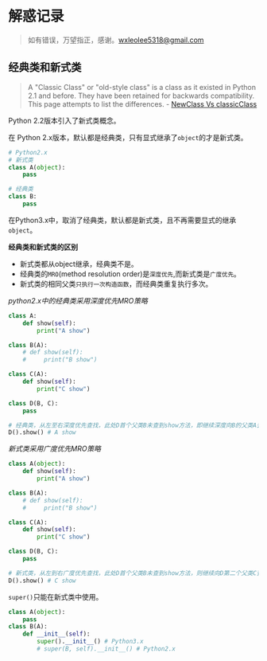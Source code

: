 # 解惑记录
> 如有错误，万望指正，感谢。[wxleolee5318@gmail.com](wxleolee5318@gmail.com)

## 经典类和新式类


> A "Classic Class" or "old-style class" is a class as it existed in Python 2.1 and before. They have been retained for backwards compatibility. This page attempts to list the differences. - [NewClass Vs classicClass](https://wiki.python.org/moin/NewClassVsClassicClass)

Python 2.2版本引入了新式类概念。

在 Python 2.x版本，默认都是经典类，只有显式继承了`object`的才是新式类。
```python
# Python2.x
# 新式类
class A(object):
    pass

# 经典类
class B:
    pass
```

在Python3.x中，取消了经典类，默认都是新式类，且不再需要显式的继承`object`。

**经典类和新式类的区别**
- 新式类都从object继承，经典类不是。
- 经典类的`MRO`(method resolution order)是`深度优先`,而新式类是`广度优先`。
- 新式类的相同父类`只执行一次构造函数`，而经典类重复执行多次。

*python2.x中的经典类采用深度优先MRO策略*
```python
class A:
    def show(self):
        print("A show")

class B(A):
    # def show(self):
    #     print("B show")

class C(A):
    def show(self):
        print("C show")

class D(B, C):
    pass

# 经典类，从左至右深度优先查找，此处D首个父类B未查到show方法，即继续深度向B的父类A去查找
D().show() # A show
```
*新式类采用广度优先MRO策略*
```python
class A(object):
    def show(self):
        print("A show")

class B(A):
    # def show(self):
    #     print("B show")

class C(A):
    def show(self):
        print("C show")

class D(B, C):
    pass

# 新式类，从左到右广度优先查找，此处D首个父类B未查到show方法，则继续向D第二个父类C查找
D().show() # C show
```
`super()`只能在新式类中使用。
```python
class A(object):
    pass
class B(A):
    def __init__(self):
        super().__init__() # Python3.x
        # super(B, self).__init__() # Python2.x
```

